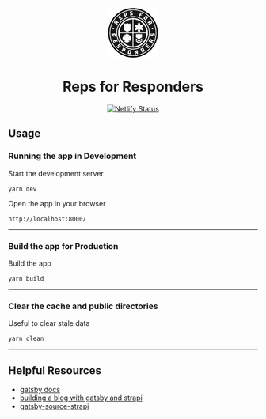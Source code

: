 <div align="center">
    <img alt="by Eric Furspan" src="static/img/logo.png" width="100px" />
    <h1>Reps for Responders</h1>
    <a href="https://app.netlify.com/sites/repsforresponders/deploys" target="_blank">
      <img alt="Netlify Status" src="https://api.netlify.com/api/v1/badges/face5ec0-8ff0-4f39-8c23-ed4cebcee4ba/deploy-status" />
    </a>    
</div>

## Usage
### Running the app in Development
  Start the development server
  ```
  yarn dev
  ```
  Open the app in your browser
  ```
  http://localhost:8000/
  ```

***********************************************

### Build the app for Production
  Build the app
  ```
  yarn build
  ```

***********************************************

### Clear the cache and public directories
  Useful to clear stale data
  ```
  yarn clean
  ```

***********************************************

## Helpful Resources
- [gatsby docs](https://www.gatsbyjs.org/docs/)
- [building a blog with gatsby and strapi](https://strapi.io/blog/build-a-static-blog-with-gatsby-and-strapi)
- [gatsby-source-strapi](https://github.com/strapi/gatsby-source-strapi)
